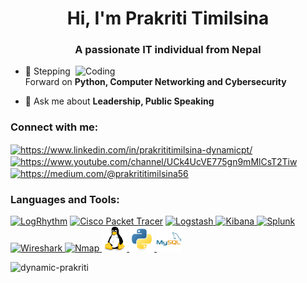 
<h1 align="center">Hi, I'm Prakriti Timilsina</h1>
<h3 align="center">A passionate IT individual from Nepal</h3>
<img align="right" alt="Coding" width="400" src=https://media.tenor.com/S59bPkT0pqcAAAAC/programming.gif>



- 🌱 Stepping Forward on **Python, Computer Networking and Cybersecurity**

- 💬 Ask me about **Leadership, Public Speaking**


<h3 align="left">Connect with me:</h3>
<p align="left">
<a href="https://www.linkedin.com/in/prakrititimilsina-dynamicpt/" target="blank"><img align="center" src="https://raw.githubusercontent.com/rahuldkjain/github-profile-readme-generator/master/src/images/icons/Social/linked-in-alt.svg" alt="https://www.linkedin.com/in/prakrititimilsina-dynamicpt/" height="30" width="40" /></a>
<a href="https://www.youtube.com/channel/UCk4UcVE775gn9mMlCsT2Tiw" target="blank"><img align="center" src="https://raw.githubusercontent.com/rahuldkjain/github-profile-readme-generator/master/src/images/icons/Social/youtube.svg" alt="https://www.youtube.com/channel/UCk4UcVE775gn9mMlCsT2Tiw" height="30" width="40" /></a>
<a href="https://medium.com/@prakrititimilsina56" target="blank"><img align="center" src="https://miro.medium.com/v2/resize:fit:828/format:webp/1*5NKHQDjC1cUC441HTejxuQ.png" alt="https://medium.com/@prakrititimilsina56" height="30" width="40" /></a>
  
</p>

<h3 align="left">Languages and Tools:</h3>
<a href="" target="_blank" rel="noreferrer">
  <img src="https://images.seeklogo.com/logo-png/30/2/logrhythm-logo-png_seeklogo-302986.png" alt="LogRhythm" width="40" height="40"/></a>
<a href="https://hurbad.com/product-category/cisco/" target="_blank" rel="noreferrer">
  <img src="https://hurbad.com/wp-content/uploads/2021/12/Cisco-Packet-Tracer-300x300.png" alt="Cisco Packet Tracer" width="40" height="40"/></a>
<a href=" " target="_blank" rel="noreferrer"> <img src="https://img.icons8.com/color/50/logstash.png" alt="Logstash" width="40" height="40"/> </a>
<a href=" " target="_blank" rel="noreferrer"> <img src="https://img.icons8.com/color/50/kibana.png" alt="Kibana" width="40" height="40"/> </a>
<a href=" " target="_blank" rel="noreferrer"> <img src="https://img.icons8.com/color/50/splunk.png" alt="Splunk" width="40" height="40"/> </a>
<a href=" " target="_blank" rel="noreferrer"> <img src="https://upload.wikimedia.org/wikipedia/commons/d/df/Wireshark_icon.svg" alt="Wireshark" width="40" height="40"/> </a>
<a href="  target="_blank" rel="noreferrer"> <img src="https://nmap.org/images/sitelogo-nmap.svg" alt="Nmap" width="40" height="40"/> </a> 
<a href="https://www.linux.org/" target="_blank" rel="noreferrer"> <img src="https://raw.githubusercontent.com/devicons/devicon/master/icons/linux/linux-original.svg" alt="linux" width="40" height="40"/> </a>
 <a href="https://www.python.org" target="_blank" rel="noreferrer"> <img src="https://raw.githubusercontent.com/devicons/devicon/master/icons/python/python-original.svg" alt="python" width="40" height="40"/> </a>
<a href="https://www.mysql.com/" target="_blank" rel="noreferrer"> <img src="https://raw.githubusercontent.com/devicons/devicon/master/icons/mysql/mysql-original-wordmark.svg" alt="mysql" width="40" height="40"/> 
</a>


</p>

<p><img align="left" src="https://github-readme-stats.vercel.app/api/top-langs?username=dynamic-prakriti&show_icons=true&locale=en&layout=compact" alt="dynamic-prakriti" /></p>




